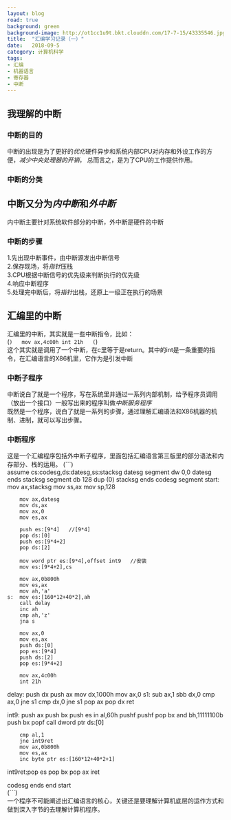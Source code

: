 ```yaml
---
layout: blog
road: true
background: green
background-image: http://ot1cc1u9t.bkt.clouddn.com/17-7-15/43335546.jpg
title:  "汇编学习记录（一）"
date:   2018-09-5
category: 计算机科学
tags:
- 汇编
- 机器语言
- 寄存器
- 中断
---
```

 
  
## 我理解的中断
### 中断的目的
中断的出现是为了更好的*优化*硬件异步和系统内部CPU对内存和外设工作的方便，*减少中央处理器的开销*，
总而言之，是为了CPU的工作提供作用。
### 中断的分类
中断又分为*内中断*和*外中断*
---
内中断主要针对系统软件部分的中断，外中断是硬件的中断

### 中断的步骤
1.先出现中断事件，由中断源发出中断信号  
2.保存现场，将*指针*压栈  
3.CPU根据中断信号的优先级来判断执行的优先级  
4.响应中断程序  
5.处理完中断后，将*指针*出栈，还原上一级正在执行的场景  

## 汇编里的中断
汇编里的中断，其实就是一些中断指令，比如：  
(```)  
mov ax,4c00h
int 21h  
(```)  
这个其实就是调用了一个中断，在c里等于是return。其中的int是一条重要的指令，在汇编语言的X86机里，它作为是引发中断
### 中断子程序
中断说白了就是一个程序，写在系统里并通过一系列内部机制，给予程序员调用（放出一个接口）一般写出来的程序叫做*中断服务程序*  
既然是一个程序，说白了就是一系列的步骤，通过理解汇编语法和X86机器的机制、进制，就可以写出步骤。

### 中断程序
这是一个汇编程序包括外中断子程序，里面包括汇编语言第三版里的部分语法和内存部分、栈的运用。
(```)  
assume cs:codesg,ds:datesg,ss:stacksg
datesg segment
		dw 0,0
datesg ends
stacksg segment
		db 128 dup  (0)
stacksg ends
codesg segment
start:	mov ax,stacksg
		mov ss,ax
		mov sp,128
		
		mov ax,datesg
		mov ds,ax
		mov ax,0
		mov es,ax
		
		push es:[9*4]	//[9*4]
		pop ds:[0]
		push es:[9*4+2]
		pop ds:[2]
		
		mov word ptr es:[9*4],offset int9	//安装
		mov es:[9*4+2],cs
		
		mov ax,0b800h
		mov es,ax
		mov ah,'a'
	s:	mov es:[160*12+40*2],ah
		call delay
		inc ah
		cmp ah,'z'
		jna s
		
		mov ax,0
		mov es,ax
		push ds:[0]
		pop es:[9*4]
		push ds:[2]
		pop es:[9*4+2]
		
		mov ax,4c00h
		int 21h
		
delay:	push dx
		push ax
		mov dx,1000h
		mov ax,0
	s1:	sub ax,1
		sbb dx,0
		cmp ax,0
		jne s1
		cmp dx,0
		jne s1
		pop ax
		pop dx
		ret
		
int9:	push ax
		push bx
		push es
		in al,60h
		pushf
		pushf
		pop bx
		and bh,11111100b
		push bx
		popf
		call dword ptr ds:[0]
		
		cmp al,1
		jne int9ret
		mov ax,0b800h
		mov es,ax
		inc byte ptr es:[160*12+40*2+1]
int9ret:pop es
		pop bx
		pop ax
		iret
		
codesg ends
end start  
(```)  
一个程序不可能阐述出汇编语言的核心，关键还是要理解计算机底层的运作方式和做到深入字节的去理解计算机程序。
